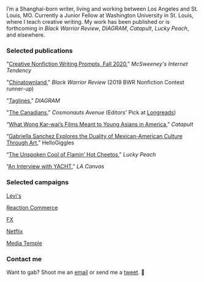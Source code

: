 I’m a Shanghai-born writer, living and working between Los Angeles and St. Louis, MO. Currently a Junior Fellow at Washington University in St. Louis, where I teach creative writing. My work has been published or is forthcoming in *Black Warrior Review*, *DIAGRAM*, *Catapult*, *Lucky Peach*, and elsewhere.

### Selected publications 

"[Creative Nonfiction Writing Prompts, Fall 2020](https://www.mcsweeneys.net/articles/creative-nonfiction-writing-prompts-fall-2020)," *McSweeney's Internet Tendency* 

"[Chinatownland](https://bwr.ua.edu/2019-nonfiction-contest-runner-up-sophie-he/)," *Black Warrior Review* (2019 BWR Nonfiction Contest runner-up)

"[Taglines](http://thediagram.com/19_6/he.html)," *DIAGRAM* 

"[The Canadians](https://cosmonautsavenue.com/sophie-he-nonfiction/)," *Cosmonauts Avenue* (Editors' Pick at [Longreads](https://longreads.com/picks/authors/sophie-he/))

“[What Wong Kar-wai’s Films Meant to Young Asians in America](https://catapult.co/stories/wong-kar-wai-film-asians-america-sophie-he),” *Catapult*   

“[Gabriella Sanchez Explores the Duality of Mexican-American Culture Through Art](https://hellogiggles.com/lifestyle/gabriella-sanchez-the-blend/),” HelloGiggles  

“[The Unspoken Cool of Flamin’ Hot Cheetos](http://web.archive.org/web/20170604140148/http://luckypeach.com/unspoken-cool-flamin-hot-cheetos/),” *Lucky Peach* 

“[An Interview with YACHT](http://lacanvas.com/interview-yacht-on-siri-taylor-swift-and-the-dystopian-future/),” *LA Canvas*

### Selected campaigns 

[Levi's](https://www.levi.com/US/en_US/blog/article/creative-connections/)

[Reaction Commerce](http://reactioncommerce.com)

[FX](https://twitter.com/atlantafx?lang=en)

[Netflix](https://twitter.com/bojackhorseman?lang=en)  

[Media Temple](http://mediatemple.net)

### Contact me

Want to gab? Shoot me an [email](mailto:sophiehe.lco@gmail.com) or send me a [tweet](https://twitter.com/sophiehe). 🖤
